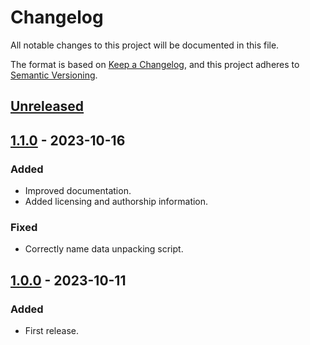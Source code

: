 # Changelog

All notable changes to this project will be documented in this file.

The format is based on [Keep a Changelog](https://keepachangelog.com/en/1.0.0/),
and this project adheres to [Semantic Versioning](https://semver.org/spec/v2.0.0.html).

## [Unreleased]

## [1.1.0] - 2023-10-16

### Added

- Improved documentation.
- Added licensing and authorship information.

### Fixed

- Correctly name data unpacking script.

## [1.0.0] - 2023-10-11

### Added

- First release.

[unreleased]: https://github.com/breviloquia-italica/pipeline/compare/v1.1.0...HEAD
[1.1.0]: https://github.com/breviloquia-italica/pipeline/compare/v1.0.0...v1.1.0
[1.0.0]: https://github.com/breviloquia-italica/pipeline/releases/tag/v1.0.0
